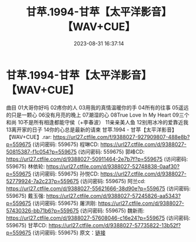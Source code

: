 ﻿---
title: 甘苹.1994-甘苹【太平洋影音】【WAV+CUE】
date: 2023-08-31 16:37:14
categories: WAV车载音乐、镜像
tags: 华语中文
---
# 甘苹.1994-甘苹【太平洋影音】【WAV+CUE】

曲目
01大哥你好吗
02疼你的人
03用我的真情温暖你的手
04所有的往事
05遥远的只是一颗心
06没有月亮的晚上
07潮湿的心
08True Love In My Heart
09三个和尚
10不是所有相逢都能守侯（+李春波）
11亲亲美人鱼
12别用冰冷的爱靠近我
13离开家的日子
14你的心总是最新的请柬
甘苹.1994 - 甘苹【太平洋影音】【WAV+CUE】.rar: https://url27.ctfile.com/f/9388027-927909807-488e8b?p=559675
(访问密码: 559675)
程琳CD: https://url27.ctfile.com/d/9388027-50815387-f1c054?p=559675
(访问密码: 559675)
郭峰CD: https://url27.ctfile.com/d/9388027-50911464-2e7b7f?p=559675
(访问密码: 559675)
林依轮: https://url27.ctfile.com/d/9388027-52748838-0aaf30?p=559675
(访问密码: 559675)
孙悦CD: https://url27.ctfile.com/d/9388027-52779924-7a2c23?p=559675
(访问密码: 559675)
阿兰cd: https://url27.ctfile.com/d/9388027-55621666-38d90e?p=559675
(访问密码: 559675)
戴玉强: https://url27.ctfile.com/d/9388027-57245826-aa5343?p=559675
(访问密码: 559675)
屠洪刚: https://url27.ctfile.com/d/9388027-57430326-bb71b6?p=559675
(访问密码: 559675)
魏新雨: https://url27.ctfile.com/d/9388027-57608046-c16e24?p=559675
(访问密码: 559675)
甘苹CD: https://url27.ctfile.com/d/9388027-57735822-13b52f?p=559675
(访问密码: 559675)
原文：[链接](https://blog.sina.com.cn/s/blog_1647c7e76010313a7.html)